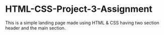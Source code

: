 # HTML-CSS-Project-3-Assignment
This is a simple landing page made using HTML &amp; CSS having two section header and the main section.
